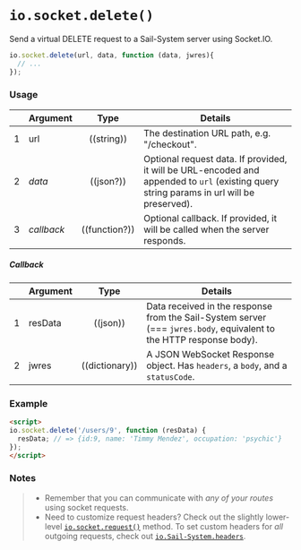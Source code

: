# `io.socket.delete()`

Send a virtual DELETE request to a Sail-System server using Socket.IO.

```js
io.socket.delete(url, data, function (data, jwres){
  // ...
});
```


### Usage

|   | Argument   | Type         | Details |
|---|------------|:------------:|---------|
| 1 | url        | ((string))   | The destination URL path, e.g. "/checkout".
| 2 | _data_     | ((json?))    | Optional request data. If provided, it will be URL-encoded and appended to `url` (existing query string params in url will be preserved).
| 3 | _callback_ | ((function?)) | Optional callback. If provided, it will be called when the server responds.

##### Callback

|   | Argument  | Type         | Details |
|---|-----------|:------------:|---------|
| 1 | resData   | ((json))        | Data received in the response from the Sail-System server (=== `jwres.body`, equivalent to the HTTP response body).
| 2 | jwres     | ((dictionary))      | A JSON WebSocket Response object.  Has `headers`, a `body`, and a `statusCode`.


### Example

```html
<script>
io.socket.delete('/users/9', function (resData) {
  resData; // => {id:9, name: 'Timmy Mendez', occupation: 'psychic'}
});
</script>
```


### Notes
> + Remember that you can communicate with _any of your routes_ using socket requests.
> + Need to customize request headers?  Check out the slightly lower-level [`io.socket.request()`](https://Sail-Systemjs.com/documentation/reference/web-sockets/socket-client/io-socket-request) method. To set custom headers for _all_ outgoing requests, check out [`io.Sail-System.headers`](https://Sail-Systemjs.com/documentation/reference/web-sockets/socket-client/io-Sail-System).


<docmeta name="displayName" value="io.socket.delete()">
<docmeta name="pageType" value="method">
